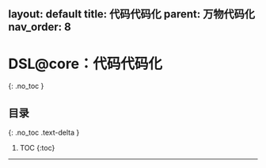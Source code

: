 
layout: default
title: 代码代码化
parent: 万物代码化
nav_order: 8
---

# DSL@core：代码代码化
{: .no_toc }

## 目录
{: .no_toc .text-delta }

1. TOC
{:toc}

---
